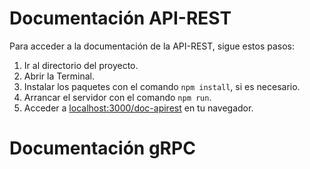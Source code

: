 # Documentación API-REST
Para acceder a la documentación de la API-REST, sigue estos pasos:

1. Ir al directorio del proyecto.
2. Abrir la Terminal.
3. Instalar los paquetes con el comando `npm install`, si es necesario.
4. Arrancar el servidor con el comando `npm run`.
5. Acceder a [localhost:3000/doc-apirest](http://localhost:3000/doc-apirest) en tu navegador.
# Documentación gRPC
